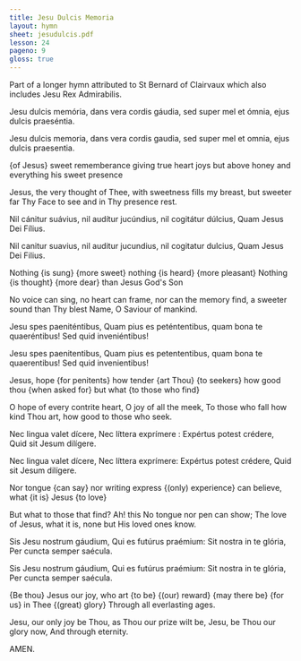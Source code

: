 ```yaml
---
title: Jesu Dulcis Memoria
layout: hymn
sheet: jesudulcis.pdf
lesson: 24
pageno: 9
gloss: true
---
```


Part of a longer hymn attributed to St Bernard of Clairvaux which also includes Jesu Rex Admirabilis.

<div data-gloss>
<p>Jesu dulcis memória, dans vera cordis gáudia, sed super mel et ómnia, ejus dulcis praeséntia.</p>
<p>Jesu dulcis memoria, dans vera cordis gaudia, sed super mel et omnia, ejus dulcis praesentia.</p>
<p>{of Jesus} sweet rememberance giving true heart joys but above honey and everything his sweet presence</p>
<p>Jesus, the very thought of Thee, with sweetness fills my breast, but sweeter far Thy Face to see and in Thy presence rest.</p>
</div>

<div data-gloss>
<p>Nil cánitur suávius, nil audítur jucúndius, nil cogitátur dúlcius, Quam Jesus Dei Fílius.</p>
<p>Nil canitur suavius, nil auditur jucundius, nil cogitatur dulcius, Quam Jesus Dei Filius.</p>
<p>Nothing {is sung} {more sweet} nothing {is heard} {more pleasant} Nothing {is thought} {more dear} than Jesus God's Son</p>
<p>No voice can sing, no heart can frame, nor can the memory find, a sweeter sound than Thy blest Name, O Saviour of mankind.</p>
</div>

<div data-gloss>
<p>Jesu spes paeniténtibus, Quam pius es peténtentibus, quam bona te quaeréntibus! Sed quid inveniéntibus!</p>
<p>Jesu spes paenitentibus, Quam pius es petententibus, quam bona te quaerentibus! Sed quid invenientibus!</p>
<p>Jesus, hope {for penitents} how tender {art Thou} {to seekers} how good thou {when asked for} but what {to those who find}</p>
<p>O hope of every contrite heart, O joy of all the meek, To those who fall how kind Thou art, how good to those who seek.</p>
</div>

<div data-gloss>
<p>Nec lingua valet dícere, Nec líttera exprímere : Expértus potest crédere, Quid sit Jesum dilígere.</p>
<p>Nec lingua valet dícere, Nec líttera exprímere: Expértus potest crédere, Quid sit Jesum dilígere.</p>
<p>Nor tongue {can say} nor writing express {(only) experience} can believe, what {it is} Jesus {to love}</p>
<p>But what to those that find? Ah! this No tongue nor pen can show; The love of Jesus, what it is, none but His loved ones know.</p>
</div>

<div data-gloss>
<p>Sis Jesu nostrum gáudium, Qui es futúrus praémium: Sit nostra in te glória, Per cuncta semper saécula.</p>
<p>Sis Jesu nostrum gáudium, Qui es futúrus praémium: Sit nostra in te glória, Per cuncta semper saécula.</p>
<p>{Be thou} Jesus our joy, who art {to be} {(our) reward} {may there be} {for us} in Thee {(great) glory} Through all everlasting ages.</p>
<p>Jesu, our only joy be Thou, as Thou our prize wilt be, Jesu, be Thou our glory now, And through eternity.</p>
</div>

AMEN.
